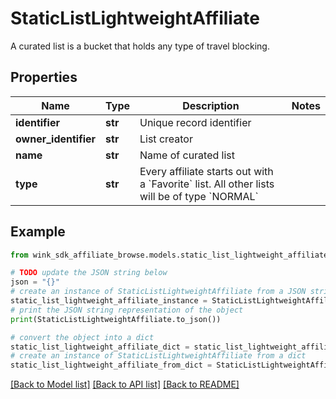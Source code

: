 # StaticListLightweightAffiliate

A curated list is a bucket that holds any type of travel blocking.

## Properties

Name | Type | Description | Notes
------------ | ------------- | ------------- | -------------
**identifier** | **str** | Unique record identifier | 
**owner_identifier** | **str** | List creator | 
**name** | **str** | Name of curated list | 
**type** | **str** | Every affiliate starts out with a &#x60;Favorite&#x60; list. All other lists will be of type &#x60;NORMAL&#x60; | 

## Example

```python
from wink_sdk_affiliate_browse.models.static_list_lightweight_affiliate import StaticListLightweightAffiliate

# TODO update the JSON string below
json = "{}"
# create an instance of StaticListLightweightAffiliate from a JSON string
static_list_lightweight_affiliate_instance = StaticListLightweightAffiliate.from_json(json)
# print the JSON string representation of the object
print(StaticListLightweightAffiliate.to_json())

# convert the object into a dict
static_list_lightweight_affiliate_dict = static_list_lightweight_affiliate_instance.to_dict()
# create an instance of StaticListLightweightAffiliate from a dict
static_list_lightweight_affiliate_from_dict = StaticListLightweightAffiliate.from_dict(static_list_lightweight_affiliate_dict)
```
[[Back to Model list]](../README.md#documentation-for-models) [[Back to API list]](../README.md#documentation-for-api-endpoints) [[Back to README]](../README.md)


